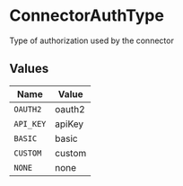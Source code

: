 # ConnectorAuthType

Type of authorization used by the connector


## Values

| Name      | Value     |
| --------- | --------- |
| `OAUTH2`  | oauth2    |
| `API_KEY` | apiKey    |
| `BASIC`   | basic     |
| `CUSTOM`  | custom    |
| `NONE`    | none      |